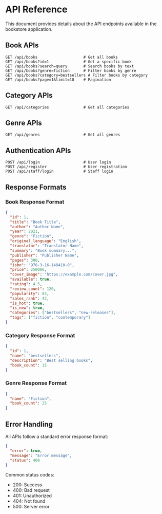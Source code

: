 # API Reference

This document provides details about the API endpoints available in the bookstore application.

## Book APIs

```
GET /api/books                    # Get all books
GET /api/books?id=1               # Get a specific book
GET /api/books?search=query       # Search books by text
GET /api/books?genre=fiction      # Filter books by genre
GET /api/books?category=bestsellers # Filter books by category
GET /api/books?page=1&limit=10    # Pagination
```

## Category APIs

```
GET /api/categories               # Get all categories
```

## Genre APIs

```
GET /api/genres                   # Get all genres
```

## Authentication APIs

```
POST /api/login                   # User login
POST /api/register                # User registration
POST /api/staff/login             # Staff login
```

## Response Formats

### Book Response Format

```json
{
  "id": 1,
  "title": "Book Title",
  "author": "Author Name",
  "year": 2021,
  "genre": "Fiction",
  "original_language": "English",
  "translator": "Translator Name",
  "summary": "Book summary...",
  "publisher": "Publisher Name",
  "pages": 300,
  "isbn": "978-3-16-148410-0",
  "price": 250000,
  "cover_image": "https://example.com/cover.jpg",
  "available": true,
  "rating": 4.5,
  "review_count": 120,
  "popularity": 85,
  "sales_rank": 42,
  "is_hot": true,
  "is_new": true,
  "categories": ["bestsellers", "new-releases"],
  "tags": ["fiction", "contemporary"]
}
```

### Category Response Format

```json
{
  "id": 1,
  "name": "bestsellers",
  "description": "Best selling books",
  "book_count": 15
}
```

### Genre Response Format

```json
{
  "name": "Fiction",
  "book_count": 25
}
```

## Error Handling

All APIs follow a standard error response format:

```json
{
  "error": true,
  "message": "Error message",
  "status": 400
}
```

Common status codes:
- 200: Success
- 400: Bad request
- 401: Unauthorized
- 404: Not found
- 500: Server error 